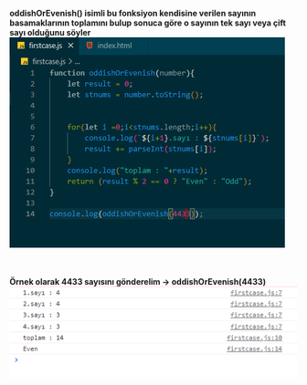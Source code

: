 **oddishOrEvenish() isimli bu fonksiyon kendisine verilen sayının basamaklarının toplamını bulup sonuca göre o sayının tek sayı veya çift sayı olduğunu söyler**<br>
![](ss1.PNG)<br><br><br>

**Örnek olarak 4433 sayısını gönderelim -> oddishOrEvenish(4433)**<br>
![](ss2.PNG)
